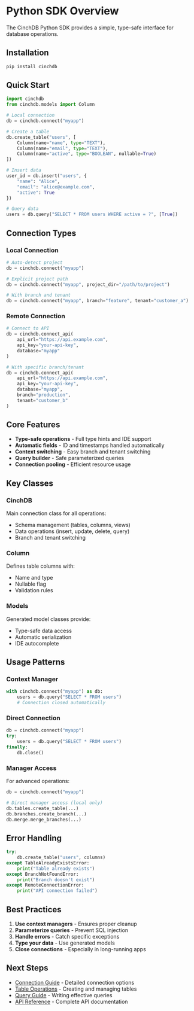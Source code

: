 # Python SDK Overview

The CinchDB Python SDK provides a simple, type-safe interface for database operations.

## Installation

```bash
pip install cinchdb
```

## Quick Start

```python
import cinchdb
from cinchdb.models import Column

# Local connection
db = cinchdb.connect("myapp")

# Create a table
db.create_table("users", [
    Column(name="name", type="TEXT"),
    Column(name="email", type="TEXT"),
    Column(name="active", type="BOOLEAN", nullable=True)
])

# Insert data
user_id = db.insert("users", {
    "name": "Alice",
    "email": "alice@example.com",
    "active": True
})

# Query data
users = db.query("SELECT * FROM users WHERE active = ?", [True])
```

## Connection Types

### Local Connection
```python
# Auto-detect project
db = cinchdb.connect("myapp")

# Explicit project path
db = cinchdb.connect("myapp", project_dir="/path/to/project")

# With branch and tenant
db = cinchdb.connect("myapp", branch="feature", tenant="customer_a")
```

### Remote Connection
```python
# Connect to API
db = cinchdb.connect_api(
    api_url="https://api.example.com",
    api_key="your-api-key",
    database="myapp"
)

# With specific branch/tenant
db = cinchdb.connect_api(
    api_url="https://api.example.com",
    api_key="your-api-key", 
    database="myapp",
    branch="production",
    tenant="customer_b"
)
```

## Core Features

- **Type-safe operations** - Full type hints and IDE support
- **Automatic fields** - ID and timestamps handled automatically
- **Context switching** - Easy branch and tenant switching
- **Query builder** - Safe parameterized queries
- **Connection pooling** - Efficient resource usage

## Key Classes

### CinchDB
Main connection class for all operations:
- Schema management (tables, columns, views)
- Data operations (insert, update, delete, query)
- Branch and tenant switching

### Column
Defines table columns with:
- Name and type
- Nullable flag
- Validation rules

### Models
Generated model classes provide:
- Type-safe data access
- Automatic serialization
- IDE autocomplete

## Usage Patterns

### Context Manager
```python
with cinchdb.connect("myapp") as db:
    users = db.query("SELECT * FROM users")
    # Connection closed automatically
```

### Direct Connection
```python
db = cinchdb.connect("myapp")
try:
    users = db.query("SELECT * FROM users")
finally:
    db.close()
```

### Manager Access
For advanced operations:
```python
db = cinchdb.connect("myapp")

# Direct manager access (local only)
db.tables.create_table(...)
db.branches.create_branch(...)
db.merge.merge_branches(...)
```

## Error Handling

```python
try:
    db.create_table("users", columns)
except TableAlreadyExistsError:
    print("Table already exists")
except BranchNotFoundError:
    print("Branch doesn't exist")
except RemoteConnectionError:
    print("API connection failed")
```

## Best Practices

1. **Use context managers** - Ensures proper cleanup
2. **Parameterize queries** - Prevent SQL injection
3. **Handle errors** - Catch specific exceptions
4. **Type your data** - Use generated models
5. **Close connections** - Especially in long-running apps

## Next Steps

- [Connection Guide](connection.md) - Detailed connection options
- [Table Operations](tables.md) - Creating and managing tables
- [Query Guide](queries.md) - Writing effective queries
- [API Reference](api-reference.md) - Complete API documentation
